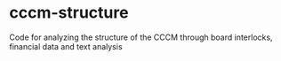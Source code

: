 # cccm-structure
Code for analyzing the structure of the CCCM through board interlocks, financial data and text analysis
